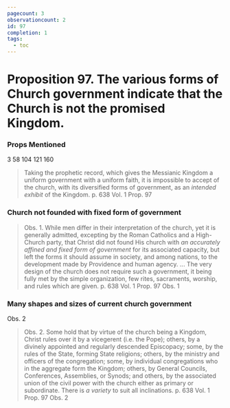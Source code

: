 ```yaml
---
pagecount: 3
observationcount: 2
id: 97
completion: 1
tags:
  - toc
---
```

# Proposition 97. The various forms of Church government indicate that the Church is not the promised Kingdom.

### Props Mentioned
3 58 104 121 160

>Taking the prophetic record, which gives the Messianic Kingdom a uniform government with a uniform faith, it is impossible to accept of the church, with its diversified forms of government, as an *intended exhibit* of the Kingdom.
>p. 638 Vol. 1 Prop. 97
### Church not founded with fixed form of government
>Obs. 1. While men differ in their interpretation of the church, yet it is generally admitted, excepting by the Roman Catholics and a High-Church party, that Christ did not found His church with *an accurately affined and fixed form of government* for its associated capacity, but left the forms it should assume in society, and among nations, to the development made by Providence and human agency.
>...
>The very design of the church does not require such a government, it being fully met by the simple organization, few rites, sacraments, worship, and rules which are given.
>p. 638 Vol. 1 Prop. 97 Obs. 1
### Many shapes and sizes of current church government
Obs. 2
>Obs. 2. Some hold that by virtue of the church being a Kingdom, Christ rules over it by a vicegerent (i.e. the Pope); others, by a divinely appointed and regularly descended Episcopacy; some, by the rules of the State, forming State religions; others, by the ministry and officers of the congregation; some, by individual congregations who in the aggregate form the Kingdom; others, by General Councils, Conferences, Assemblies, or Synods; and others, by the associated union of the civil power with the church either as primary or subordinate. There is *a variety* to suit all inclinations.
>p. 638 Vol. 1 Prop. 97 Obs. 2